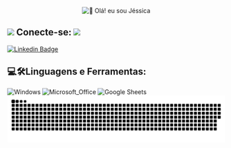 <p align="center">
  <img alt="👋 Olá! eu sou Jéssica" src="https://raw.githubusercontent.com/jessicaamorimc/jessicaamorimc/main/img/cover1.svg">
</p>

<h2 align="left"> 
  <img src="https://media.giphy.com/media/5WJ6SOKeNKrSzblU4R/giphy.gif" width="25"> 
  Conecte-se: 
  <img src="https://user-images.githubusercontent.com/42711978/107780737-19675f80-6d6d-11eb-95dd-102a22c972d3.gif" height="32"> 
</h2> 

[![Linkedin Badge](https://img.shields.io/badge/LinkedIn-0077B5?style=flat-square&logo=Linkedin&logoColor=white&link=https://www.linkedin.com/in/jessicaamorimc/)](https://www.linkedin.com/in/jessicaamorimc/)

<h2 align="left">
  💻🛠️Linguagens e Ferramentas:
</h2>

<div align="left">
  <img alt="Windows" src=https://img.shields.io/badge/Windows-017AD7?style=for-the-badge&logo=windows&logoColor=white />
  <img alt="Microsoft_Office" src=https://img.shields.io/badge/Microsoft_Office-D83B01?style=for-the-badge&logo=microsoft-office&logoColor=white />
  <img alt="Google Sheets" src=https://img.shields.io/badge/Google%20Sheets-34A853?style=for-the-badge&logo=google-sheets&logoColor=white />
</div>

<!--🐍📈SNAKEGRAPH / 🌐WEBSITE: https://github.com/Platane/snk -->
<img alt="Snake" src="https://raw.githubusercontent.com/jessicaamorimc/jessicaamorimc/main/img/snake.svg">
